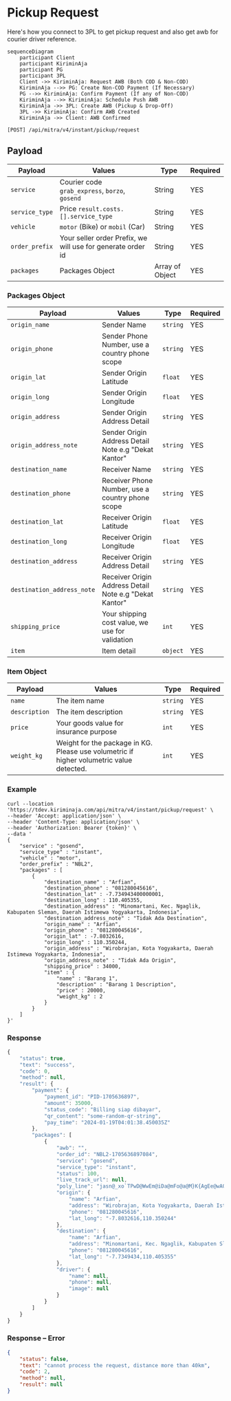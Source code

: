 # Pickup Request

Here's how you connect to 3PL to get pickup request and also get awb for courier driver reference.

```mermaid
sequenceDiagram
    participant Client
    participant KiriminAja
    participant PG
    participant 3PL
    Client ->> KiriminAja: Request AWB (Both COD & Non-COD)
    KiriminAja -->> PG: Create Non-COD Payment (If Necessary)
    PG -->> KiriminAja: Confirm Payment (If any of Non-COD)
    KiriminAja -->> KiriminAja: Schedule Push AWB
    KiriminAja ->> 3PL: Create AWB (Pickup & Drop-Off)
    3PL ->> KiriminAja: Confirm AWB Created
    KiriminAja ->> Client: AWB Confirmed

```

```shell
[POST] /api/mitra/v4/instant/pickup/request
```

## Payload
| Payload        | Values                                                      | Type            | Required |
|----------------|-------------------------------------------------------------|-----------------|----------|
| `service`      | Courier code `grab_express`, `borzo`, `gosend`              | String          | YES      |
| `service_type` | Price `result.costs.[].service_type`                        | String          | YES      |
| `vehicle`      | `motor` (Bike) or `mobil` (Car)                             | String          | YES      |
| `order_prefix` | Your seller order Prefix, we will use for generate order id | String          | YES      |
| `packages`     | Packages Object                                             | Array of Object | YES      |


### Packages Object
| Payload                    | Values                                                                             | Type      | Required |
|----------------------------|------------------------------------------------------------------------------------|-----------|----------|
| `origin_name`              | Sender Name                                                                        | `string`  | YES      |
| `origin_phone`             | Sender Phone Number, use a country phone scope                                     | `string`  | YES      |
| `origin_lat`               | Sender Origin Latitude                                                             | `float`   | YES      |
| `origin_long`              | Sender Origin Longitude                                                            | `float`   | YES      |
| `origin_address`           | Sender Origin Address Detail                                                       | `string`  | YES      |
| `origin_address_note`      | Sender Origin Address Detail Note e.g "Dekat Kantor"                               | `string`  | YES      |
| `destination_name`         | Receiver Name                                                                      | `string`  | YES      |
| `destination_phone`        | Receiver Phone Number, use a country phone scope                                   | `string`  | YES      |
| `destination_lat`          | Receiver Origin Latitude                                                           | `float`   | YES      |
| `destination_long`         | Receiver Origin Longitude                                                          | `float`   | YES      |
| `destination_address`      | Receiver Origin Address Detail                                                     | `string`  | YES      |
| `destination_address_note` | Receiver Origin Address Detail Note e.g "Dekat Kantor"                             | `string`  | YES      |
| `shipping_price`           | Your shipping cost value, we use for validation                                    | `int`     | YES      |
| `item`                     | Item detail                                                                        | `object`  | YES      |

### Item Object
| Payload       | Values                                                                                   | Type     | Required |
|---------------|------------------------------------------------------------------------------------------|----------|----------|
| `name`        | The item name                                                                            | `string` | YES      |
| `description` | The item description                                                                     | `string` | YES      |
| `price`       | Your goods value for insurance purpose                                                   | `int`    | YES      |
| `weight_kg`   | Weight for the package in KG. Please use volumetric if higher volumetric value detected. | `int`    | YES      |



### Example
```shell
curl --location 'https://tdev.kiriminaja.com/api/mitra/v4/instant/pickup/request' \
--header 'Accept: application/json' \
--header 'Content-Type: application/json' \
--header 'Authorization: Bearer {token}' \
--data '
{
    "service" : "gosend",
    "service_type" : "instant",
    "vehicle" : "motor",
    "order_prefix" : "NBL2",
    "packages" : [
        {
            "destination_name" : "Arfian",
            "destination_phone" : "081280045616",
            "destination_lat" : -7.734943400000001,
            "destination_long" : 110.405355,
            "destination_address" : "Minomartani, Kec. Ngaglik, Kabupaten Sleman, Daerah Istimewa Yogyakarta, Indonesia",
            "destination_address_note" : "Tidak Ada Destination",
            "origin_name" : "Arfian",
            "origin_phone" : "081280045616",
            "origin_lat" : -7.8032616,
            "origin_long" : 110.350244,
            "origin_address" : "Wirobrajan, Kota Yogyakarta, Daerah Istimewa Yogyakarta, Indonesia",
            "origin_address_note" : "Tidak Ada Origin",
            "shipping_price" : 34000,
            "item" : {
                "name" : "Barang 1",
                "description" : "Barang 1 Description",
                "price" : 20000,
                "weight_kg" : 2
            }
        }
    ]
}'
```

### Response
```js
{
    "status": true,
    "text": "success",
    "code": 0,
    "method": null,
    "result": {
        "payment": {
            "payment_id": "PID-1705636897",
            "amount": 35000,
            "status_code": "Billing siap dibayar",
            "qr_content": "some-random-qr-string",
            "pay_time": "2024-01-19T04:01:38.450035Z"
        },
        "packages": [
            {
                "awb": "",
                "order_id": "NBL2-1705636897084",
                "service": "gosend",
                "service_type": "instant",
                "status": 100,
                "live_track_url": null,
                "poly_line": "jasn@_xo`TPwD@WwEm@iDa@mFo@a@M}K{AgEe@wAQmEi@y@MyBSwBWiC[iCSaGw@qAKmCOKAFwALqBCmAWwAw@}BeAqC_@gAqCKaAEUIKu@o@sCUo@Wg@c@s@GAIIGKAEk@_@g@YsBeAaEkB[Iu@EsGIiCE}@@wEEyFK_KUkQYyJQsIMmUe@iEE}JQ}FKuXe@oP[oLOqEK}KKsEGeAC{AC_BCGPQRMBI?QCOKCGEQBQFOLGVw@`@_AjA_Ej@wBTc@l@aERgDP{BJsD`@eGh@cEj@cE`@qERoAf@yEx@iHHiA@o@IyAIsAEi@EeADmAB_@\\eBBOICXuAr@qC^aAd@kAjAmC`AwBj@_AbAwAb@g@dA{@Dc@ASGQOKeAq@sAm@w@e@{GcDaAa@eAk@eAg@kAk@mHqD_CgAkBaAgD}AeG_DmFoCgAa@gAe@eDeBwDoByAs@mB_AsAq@{CyAsAq@uAu@eIcE{EcCuBaAkBy@iDcBqB_AcD}AmB{@gEsB_Ak@_Bu@KEf@cANY`CiFr@mAZs@?MIo@Bk@PoAJa@BMFMTSPMPQ^]^g@B[DkALyCDg@L@f@BbDD|@?pBDv@BAg@C}@G]E_ADOn@k@DuAHu@@KqAMWCB[",
                "origin": {
                    "name": "Arfian",
                    "address": "Wirobrajan, Kota Yogyakarta, Daerah Istimewa Yogyakarta, Indonesia",
                    "phone": "081280045616",
                    "lat_long": "-7.8032616,110.350244"
                },
                "destination": {
                    "name": "Arfian",
                    "address": "Minomartani, Kec. Ngaglik, Kabupaten Sleman, Daerah Istimewa Yogyakarta, Indonesia",
                    "phone": "081280045616",
                    "lat_long": "-7.7349434,110.405355"
                },
                "driver": {
                    "name": null,
                    "phone": null,
                    "image": null
                }
            }
        ]
    }
}
```
### Response – Error
```json
{
    "status": false,
    "text": "cannot process the request, distance more than 40km",
    "code": 2,
    "method": null,
    "result": null
}
```
